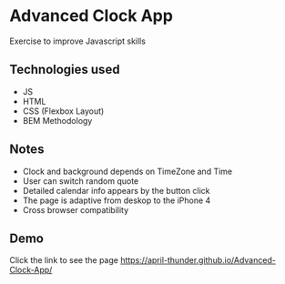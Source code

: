 
# Advanced Clock App

Exercise to improve Javascript skills

## Technologies used

- JS
- HTML
- CSS (Flexbox Layout)
- BEM Methodology

## Notes

- Clock and background depends on TimeZone and Time
- User can switch random quote
- Detailed calendar info appears by the button click
- The page is adaptive from deskop to the iPhone 4
- Сross browser compatibility

## Demo

Click the link to see the page https://april-thunder.github.io/Advanced-Clock-App/



